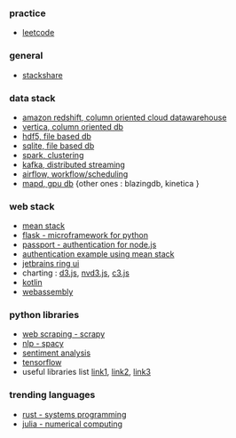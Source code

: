 ### practice
* [leetcode](https://leetcode.com)


### general
* [stackshare](https://stackshare.io/trending/tools)


### data stack
* [amazon redshift, column oriented cloud datawarehouse](https://aws.amazon.com/redshift/)
* [vertica, column oriented db](https://www.vertica.com)
* [hdf5, file based db](https://support.hdfgroup.org/HDF5/)
* [sqlite, file based db](https://www.sqlite.org)
* [spark, clustering](https://spark.apache.org)
* [kafka, distributed streaming](https://kafka.apache.org)
* [airflow, workflow/scheduling](https://airflow.incubator.apache.org)
* [mapd, gpu db](https://www.mapd.com) {other ones : blazingdb, kinetica }


### web stack
* [mean stack](http://mean.io)
* [flask - microframework for python](http://flask.pocoo.org)
* [passport - authentication for node.js](http://passportjs.org)
* [authentication example using mean stack](http://mherman.org/blog/2015/07/02/handling-user-authentication-with-the-mean-stack/#.WYjAsfCECOU)
* [jetbrains ring ui](http://www.jetbrains.org/ring-ui/index.html)
* charting : [d3.js](https://d3js.org), [nvd3.js](http://nvd3.org), [c3.js](http://c3js.org)
* [kotlin](https://kotlinlang.org)
* [webassembly](http://webassembly.org)


### python libraries
* [web scraping - scrapy](https://scrapy.org)
* [nlp - spacy](https://spacy.io)
* [sentiment analysis](https://github.com/cjhutto/vaderSentiment)
* [tensorflow](https://www.tensorflow.org/api_guides/python/)
* useful libraries list [link1](https://pythontips.com/2013/07/30/20-python-libraries-you-cant-live-without/), [link2](https://www.codementor.io/python/tutorial/6-useful-python-libraries), [link3](https://tryolabs.com/blog/2016/12/20/top-10-python-libraries-of-2016/)

### trending languages
* [rust - systems programming](https://www.rust-lang.org)
* [julia - numerical computing](https://julialang.org)

